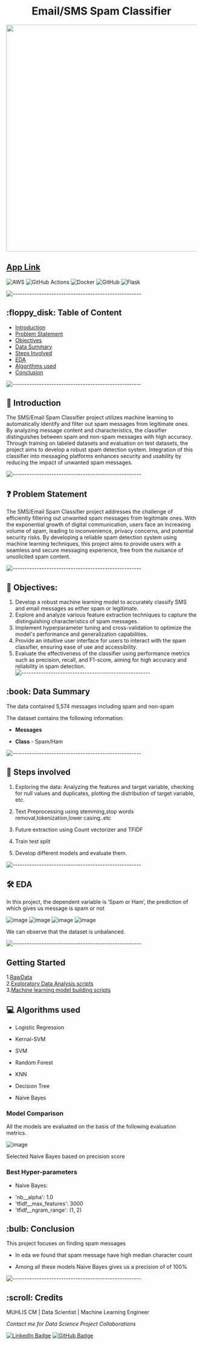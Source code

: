 

<h1 align="center"> Email/SMS Spam Classifier</h1>

<p align="center"> 
<img src="website/static/images/letter-8195496_1280.jpg" height="600px" width="900px">
</p>

## [App Link](http://3.90.173.204:8080/home)
![AWS](https://img.shields.io/badge/AWS-%23FF9900.svg?style=for-the-badge&logo=amazon-aws&logoColor=white) 
![GitHub Actions](https://img.shields.io/badge/githubactions-%232671E5.svg?style=for-the-badge&logo=githubactions&logoColor=white)
![Docker](https://img.shields.io/badge/docker-%230db7ed.svg?style=for-the-badge&logo=docker&logoColor=white)
![GitHub](https://img.shields.io/badge/github-%23121011.svg?style=for-the-badge&logo=github&logoColor=white)
![Flask](https://img.shields.io/badge/flask-%23000.svg?style=for-the-badge&logo=flask&logoColor=white)

![-----------------------------------------------------](https://raw.githubusercontent.com/andreasbm/readme/master/assets/lines/rainbow.png)

<h2> :floppy_disk: Table of Content</h2>

 
  * [Introduction](#Introduction)
  * [Problem Statement](#Problem-Statement)
  * [Objectives](#Objectives)
  * [Data Summary](#Data-Summary)
  * [Steps Involved](#Steps-Involved)
  * [EDA](#EDA)
  * [Algorithms used](#Algorithms-used)
  * [Conclusion](#Conclusion)


![-----------------------------------------------------](https://raw.githubusercontent.com/andreasbm/readme/master/assets/lines/rainbow.png)


<h2> 📄 Introduction</h2>

The SMS/Email Spam Classifier project utilizes machine learning to automatically identify and filter out spam messages from legitimate ones. By analyzing message content and characteristics, the classifier distinguishes between spam and non-spam messages with high accuracy. Through training on labeled datasets and evaluation on test datasets, the project aims to develop a robust spam detection system. Integration of this classifier into messaging platforms enhances security and usability by reducing the impact of unwanted spam messages.


![-----------------------------------------------------](https://raw.githubusercontent.com/andreasbm/readme/master/assets/lines/rainbow.png)


<h2> ❓ Problem Statement</h2>


The SMS/Email Spam Classifier project addresses the challenge of efficiently filtering out unwanted spam messages from legitimate ones. With the exponential growth of digital communication, users face an increasing volume of spam, leading to inconvenience, privacy concerns, and potential security risks. By developing a reliable spam detection system using machine learning techniques, this project aims to provide users with a seamless and secure messaging experience, free from the nuisance of unsolicited spam content.




![-----------------------------------------------------](https://raw.githubusercontent.com/andreasbm/readme/master/assets/lines/rainbow.png)

<h2> 🎯 Objectives: </h2>

1. Develop a robust machine learning model to accurately classify SMS and email messages as either spam or legitimate.
2. Explore and analyze various feature extraction techniques to capture the distinguishing characteristics of spam messages.
3. Implement hyperparameter tuning and cross-validation to optimize the model's performance and generalization capabilities.
4. Provide an intuitive user interface for users to interact with the spam classifier, ensuring ease of use and accessibility.
5. Evaluate the effectiveness of the classifier using performance metrics such as precision, recall, and F1-score, aiming for high accuracy and reliability in spam detection.
![-----------------------------------------------------](https://raw.githubusercontent.com/andreasbm/readme/master/assets/lines/rainbow.png)

<h2> :book: Data Summary </h2>

The data contained 5,574 messages including spam and non-spam

The dataset contains the following information:

* **Messages**

* **Class** - Spam/Ham


![-----------------------------------------------------](https://raw.githubusercontent.com/andreasbm/readme/master/assets/lines/rainbow.png)

<h2> 📑 Steps involved </h2>

1. Exploring the data: Analyzing the features and target variable, checking for null values and duplicates, plotting the distribution of target variable, etc.

2. Text Preprocessing using stemming,stop words removal,tokenization,lower casing..etc

3. Future extraction using Count vectorizer and TFIDF

3. Train test split

4. Develop different models and evaluate them.

![-----------------------------------------------------](https://raw.githubusercontent.com/andreasbm/readme/master/assets/lines/rainbow.png)

<h2>🛠️ EDA </h2>

In this project, the dependent variable is ‘Spam or Ham’, the prediction of which gives us message is spam or not

![image](images/spam_vs_ham.png)
![image](images/Number_of_Characters_in_Ham_Vs_Spam.png)
![image](images/Spam_Word_Cloud.png)
![image](images/Ham_Word_Cloud.png)

We can observe that the dataset is unbalanced.

![-----------------------------------------------------](https://raw.githubusercontent.com/andreasbm/readme/master/assets/lines/rainbow.png)

<h2>Getting Started</h2>

1.[RawData](https://github.com/Muhliscm/spam_classifer/blob/main/spam.csv) <br>
2.[Exploratory Data Analysis scripts](https://github.com/Muhliscm/spam_classifer/blob/main/01_EDA.ipynb)<br>
3.[Machine learning model building scripts](https://github.com/Muhliscm/spam_classifer/blob/main/01_Model_building.ipynb)<br>


<h2>💻 Algorithms used</h2>

* Logistic Regression

* Kernal-SVM

* SVM
  
* Random Forest
  
* KNN

* Decision Tree

* Naive Bayes	


<h3> Model Comparison </h3>

All the models are evaluated on the basis of the following evaluation metrics.

![image](images/model_perfomance.png)

Selected Naive Bayes based on precision score

<h3> Best Hyper-parameters </h3>

* Naive Bayes:

- 'nb__alpha': 1.0
- 'tfidf__max_features': 3000
- 'tfidf__ngram_range': (1, 2)
  

<h2>:bulb: Conclusion</h2>

This project focuses on finding spam messages

* In eda we found that spam message have high median character count

* Among all these models Naive Bayes gives us a precision of of 100%


 
![-----------------------------------------------------](https://raw.githubusercontent.com/andreasbm/readme/master/assets/lines/rainbow.png)

<!-- CREDITS -->
<h2 id="credits"> :scroll: Credits</h2>

MUHLIS CM | Data Scientist | Machine Learning Engineer 

<p> <i> Contact me for Data Science Project Collaborations</i></p>

[![LinkedIn Badge](https://img.shields.io/badge/LinkedIn-0077B5?style=for-the-badge&logo=linkedin&logoColor=white)](https://www.linkedin.com/in/muhliscm/)
[![GitHub Badge](https://img.shields.io/badge/GitHub-100000?style=for-the-badge&logo=github&logoColor=white)](https://github.com/Muhliscm)


